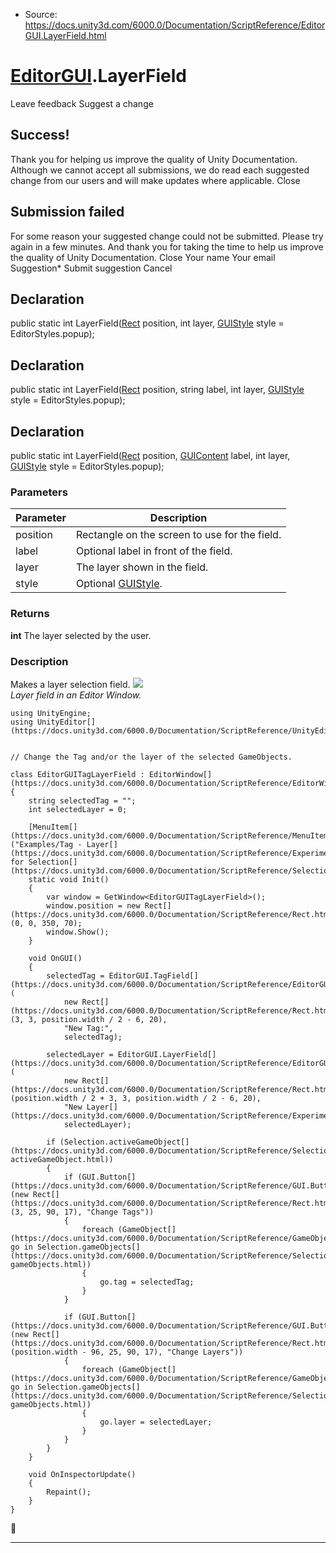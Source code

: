 * Source: https://docs.unity3d.com/6000.0/Documentation/ScriptReference/EditorGUI.LayerField.html

#  [EditorGUI](https://docs.unity3d.com/6000.0/Documentation/ScriptReference/EditorGUI.html).LayerField
Leave feedback
Suggest a change
## Success!
Thank you for helping us improve the quality of Unity Documentation. Although we cannot accept all submissions, we do read each suggested change from our users and will make updates where applicable.
Close
## Submission failed
For some reason your suggested change could not be submitted. Please <a>try again</a> in a few minutes. And thank you for taking the time to help us improve the quality of Unity Documentation.
Close
Your name Your email Suggestion* Submit suggestion
Cancel
## Declaration
public static int LayerField([Rect](https://docs.unity3d.com/6000.0/Documentation/ScriptReference/Rect.html) position, int layer, [GUIStyle](https://docs.unity3d.com/6000.0/Documentation/ScriptReference/GUIStyle.html) style = EditorStyles.popup); 
## Declaration
public static int LayerField([Rect](https://docs.unity3d.com/6000.0/Documentation/ScriptReference/Rect.html) position, string label, int layer, [GUIStyle](https://docs.unity3d.com/6000.0/Documentation/ScriptReference/GUIStyle.html) style = EditorStyles.popup); 
## Declaration
public static int LayerField([Rect](https://docs.unity3d.com/6000.0/Documentation/ScriptReference/Rect.html) position, [GUIContent](https://docs.unity3d.com/6000.0/Documentation/ScriptReference/GUIContent.html) label, int layer, [GUIStyle](https://docs.unity3d.com/6000.0/Documentation/ScriptReference/GUIStyle.html) style = EditorStyles.popup); 
### Parameters
Parameter | Description  
---|---  
position | Rectangle on the screen to use for the field.  
label | Optional label in front of the field.  
layer | The layer shown in the field.  
style | Optional [GUIStyle](https://docs.unity3d.com/6000.0/Documentation/ScriptReference/GUIStyle.html).  
### Returns
**int** The layer selected by the user. 
### Description
Makes a layer selection field.
![](https://docs.unity3d.com/6000.0/Documentation/StaticFiles/ScriptRefImages/EditorGUILayerField.png)   
_Layer field in an Editor Window._
```
using UnityEngine;
using UnityEditor[](https://docs.unity3d.com/6000.0/Documentation/ScriptReference/UnityEditor.html);  
  

// Change the Tag and/or the layer of the selected GameObjects.  
  
class EditorGUITagLayerField : EditorWindow[](https://docs.unity3d.com/6000.0/Documentation/ScriptReference/EditorWindow.html)
{
    string selectedTag = "";
    int selectedLayer = 0;  
  
    [MenuItem[](https://docs.unity3d.com/6000.0/Documentation/ScriptReference/MenuItem.html)("Examples/Tag - Layer[](https://docs.unity3d.com/6000.0/Documentation/ScriptReference/Experimental.GraphView.GraphView.Layer.html) for Selection[](https://docs.unity3d.com/6000.0/Documentation/ScriptReference/Selection.html)")]
    static void Init()
    {
        var window = GetWindow<EditorGUITagLayerField>();
        window.position = new Rect[](https://docs.unity3d.com/6000.0/Documentation/ScriptReference/Rect.html)(0, 0, 350, 70);
        window.Show();
    }  
  
    void OnGUI()
    {
        selectedTag = EditorGUI.TagField[](https://docs.unity3d.com/6000.0/Documentation/ScriptReference/EditorGUI.TagField.html)(
            new Rect[](https://docs.unity3d.com/6000.0/Documentation/ScriptReference/Rect.html)(3, 3, position.width / 2 - 6, 20),
            "New Tag:",
            selectedTag);  
  
        selectedLayer = EditorGUI.LayerField[](https://docs.unity3d.com/6000.0/Documentation/ScriptReference/EditorGUI.LayerField.html)(
            new Rect[](https://docs.unity3d.com/6000.0/Documentation/ScriptReference/Rect.html)(position.width / 2 + 3, 3, position.width / 2 - 6, 20),
            "New Layer[](https://docs.unity3d.com/6000.0/Documentation/ScriptReference/Experimental.GraphView.GraphView.Layer.html):",
            selectedLayer);  
  
        if (Selection.activeGameObject[](https://docs.unity3d.com/6000.0/Documentation/ScriptReference/Selection-activeGameObject.html))
        {
            if (GUI.Button[](https://docs.unity3d.com/6000.0/Documentation/ScriptReference/GUI.Button.html)(new Rect[](https://docs.unity3d.com/6000.0/Documentation/ScriptReference/Rect.html)(3, 25, 90, 17), "Change Tags"))
            {
                foreach (GameObject[](https://docs.unity3d.com/6000.0/Documentation/ScriptReference/GameObject.html) go in Selection.gameObjects[](https://docs.unity3d.com/6000.0/Documentation/ScriptReference/Selection-gameObjects.html))
                {
                    go.tag = selectedTag;
                }
            }  
  
            if (GUI.Button[](https://docs.unity3d.com/6000.0/Documentation/ScriptReference/GUI.Button.html)(new Rect[](https://docs.unity3d.com/6000.0/Documentation/ScriptReference/Rect.html)(position.width - 96, 25, 90, 17), "Change Layers"))
            {
                foreach (GameObject[](https://docs.unity3d.com/6000.0/Documentation/ScriptReference/GameObject.html) go in Selection.gameObjects[](https://docs.unity3d.com/6000.0/Documentation/ScriptReference/Selection-gameObjects.html))
                {
                    go.layer = selectedLayer;
                }
            }
        }
    }  
  
    void OnInspectorUpdate()
    {
        Repaint();
    }
}

```

* * *
